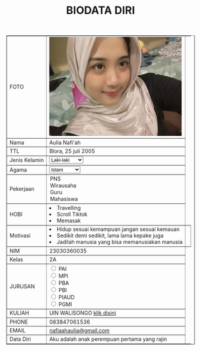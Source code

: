 <!DOCTYPE html>
<html>
<head>
    <title>BIODATA AULIA NAFI'AH</title>
</head>
<body>
    <h1 align="center">BIODATA DIRI</h1>
    <table widht="745" border="1" cellspacinng="5" align="center">
    <td>FOTO</td>
    <td><img src="Aulia nafi'ah.jpg" widht="200px" height="265px"></td>
    </tr>
    <tr>
        <td>Nama</td>
        <td>Aulia Nafi'ah</td>
    </tr>
    <tr>
        <td>TTL</td>
        <td>Blora, 25 juli 2005</td>
        </tr>
        <tr>
            <td>Jenis Kelamin</td>
            <td><from action="proses.php" method="get">
                <select name="jenis kelamin">
                    <option value="laki-laki">Laki-laki</option>
                    <option value="perempuan">Perempuan</option>
                </select>
                </from></td>
    </tr>
    <tr>
        <td>Agama</td>
        <td><from action="proses.php" method="get">
            <select name="agama">
                <option value="islam">Islam</option>
                <option value="kristen">Kristen</option>
                <option value="hindu">Hindu</option>
                <option value="budha">Budha</option>
                <option value="konghucu">Konghucu</option>
            </select>
            <form></td>
    </tr>
    <tr>
        <td>Pekerjaan</td>
        <td><from action="proses.php" method="get">
            <option value="pns">PNS</option>
            <option value="wirausaha">Wirausaha</option>
            <option value="guru">Guru</option>
            <option value="mahasiswa">Mahasiswa</option>
        </select>
        </from></td>
    </tr>
    <tr>
        <td>HOBI
        <td><o1>
            <li>Travelling</li>
            <li>Scroll Tiktok</li>
            <li>Memasak</li>
        </o1></td>
    </tr>
    <tr>
        <td>Motivasi</td>
        <td></o1>
            <li>Hidup sesuai kemampuan jangan sesuai kemauan</li>
            <li>Sedikit demi sedikit, lama lama kepake juga</li>
            <li>Jadilah manusia yang bisa memanusiakan manusia</li>
        </ul><td>
    </tr>
    <tr>
        <td>NIM</td>
        <td>23030360035</td>
    </tr>
    <tr>
        <td>Kelas</td>
        <td>2A</td>
    </tr>
    <tr>
        <td>JURUSAN</td>
        <td><input type="radio"id="PAI"name="fav_languange"value="PAI">
        <label for="PAI">PAI</label><br>
        <input type="radio"id="MPI"name="fav_languange"value="MPI">
        <label for="MPI">MPI</label><br>
        <input type="radio"id="PBA"name="fav_languange"value="PBA">
        <label for="PBA">PBA</label><br>
        <input type="radio"id="PBI"name="fav_languange"value="PBI">
        <label for="PBI">PBI</label><br>
        <input type="radio"id="PIAUD"name="fav_languange"value="PIAUD">
        <label for="PIAUD">PIAUD</label><br>
        <input type="radio"id="PGMI"name="fav_languange"value="PGMI">
        <label for="PGMI">PGMI</label><br>
    </tr>
    <tr>
        <td>KULIAH</td>
        <td>UIN WALISONGO <a href="https://walisongo.ac.id/">klik disini</a></td>
    </tr>  
    <tr>
        <td>PHONE</td>
        <td>083847061536 </td>
    </tr>
    <tr>
        <td>EMAIL</td>
        <td><a href="mailto:nafiaahaulia@gmail.com">nafiaahaulia@gmail.com</a></td>
    </tr>
    <tr>
        <td>Data Diri</td>
        <td>Aku adalah anak perempuan pertama yang rajin</td> 
</body>
</html>
